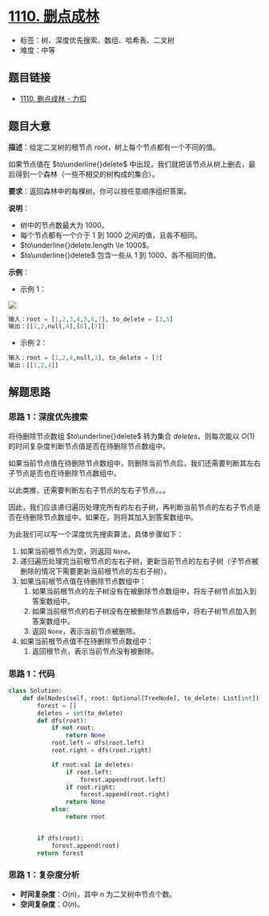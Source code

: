# [1110. 删点成林](https://leetcode.cn/problems/delete-nodes-and-return-forest/)

- 标签：树、深度优先搜索、数组、哈希表、二叉树
- 难度：中等

## 题目链接

- [1110. 删点成林 - 力扣](https://leetcode.cn/problems/delete-nodes-and-return-forest/)

## 题目大意

**描述**：给定二叉树的根节点 $root$，树上每个节点都有一个不同的值。

如果节点值在 $to\underline{}delete$ 中出现，我们就把该节点从树上删去，最后得到一个森林（一些不相交的树构成的集合）。

**要求**：返回森林中的每棵树。你可以按任意顺序组织答案。

**说明**：

- 树中的节点数最大为 $1000$。
- 每个节点都有一个介于 $1$ 到 $1000$ 之间的值，且各不相同。
- $to\underline{}delete.length \le 1000$。
- $to\underline{}delete$ 包含一些从 $1$ 到 $1000$、各不相同的值。

**示例**：

- 示例 1：

![](https://assets.leetcode-cn.com/aliyun-lc-upload/uploads/2019/07/05/screen-shot-2019-07-01-at-53836-pm.png)

```python
输入：root = [1,2,3,4,5,6,7], to_delete = [3,5]
输出：[[1,2,null,4],[6],[7]]
```

- 示例 2：

```python
输入：root = [1,2,4,null,3], to_delete = [3]
输出：[[1,2,4]]
```

## 解题思路

### 思路 1：深度优先搜索

将待删除节点数组 $to\underline{}delete$ 转为集合 $deletes$，则每次能以  $O(1)$ 的时间复杂度判断节点值是否在待删除节点数组中。

如果当前节点值在待删除节点数组中，则删除当前节点后，我们还需要判断其左右子节点是否也在待删除节点数组中。

以此类推，还需要判断左右子节点的左右子节点。。。

因此，我们应该递归遍历处理完所有的左右子树，再判断当前节点的左右子节点是否在待删除节点数组中。如果在，则将其加入到答案数组中。

为此我们可以写一个深度优先搜索算法，具体步骤如下：

1. 如果当前根节点为空，则返回 `None`。
2. 递归遍历处理完当前根节点的左右子树，更新当前节点的左右子树（子节点被删除的情况下需要更新当前根节点的左右子树）。
3. 如果当前根节点值在待删除节点数组中：
   1. 如果当前根节点的左子树没有在被删除节点数组中，将左子树节点加入到答案数组中。
   2. 如果当前根节点的右子树没有在被删除节点数组中，将右子树节点加入到答案数组中。
   3. 返回 `None`，表示当前节点被删除。
4. 如果当前根节点值不在待删除节点数组中：
   1. 返回根节点，表示当前节点没有被删除。

### 思路 1：代码

```Python
class Solution:
    def delNodes(self, root: Optional[TreeNode], to_delete: List[int]) -> List[TreeNode]:
        forest = []
        deletes = set(to_delete)
        def dfs(root):
            if not root:
                return None
            root.left = dfs(root.left)
            root.right = dfs(root.right)

            if root.val in deletes:
                if root.left:
                    forest.append(root.left)
                if root.right:
                    forest.append(root.right)
                return None
            else:
                return root


        if dfs(root):
            forest.append(root)
        return forest
```

### 思路 1：复杂度分析

- **时间复杂度**：$O(n)$，其中 $n$ 为二叉树中节点个数。
- **空间复杂度**：$O(n)$。

